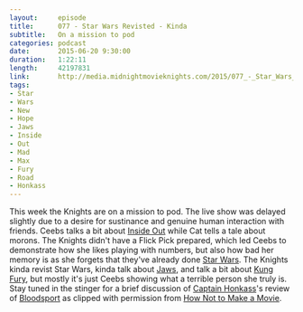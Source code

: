 ```yaml
---
layout:     episode
title:      077 - Star Wars Revisted - Kinda
subtitle:   On a mission to pod
categories: podcast
date:       2015-06-20 9:30:00
duration:   1:22:11
length:     42197831
link:       http://media.midnightmovieknights.com/2015/077_-_Star_Wars_Revisted_Kinda.m4a
tags:
- Star
- Wars
- New
- Hope
- Jaws
- Inside
- Out
- Mad
- Max
- Fury
- Road
- Honkass
---
```

This week the Knights are on a mission to pod. The live show was delayed slightly due to a desire for sustinance and genuine human interaction with friends. Ceebs talks a bit about [Inside Out](http://www.imdb.com/title/tt2096673/) while Cat tells a tale about morons. The Knights didn't have a Flick Pick prepared, which led Ceebs to demonstrate how she likes playing with numbers, but also how bad her memory is as she forgets that they've already done [Star Wars](http://www.imdb.com/title/tt0076759/). The Knights kinda revist Star Wars, kinda talk about [Jaws](http://www.imdb.com/title/tt0073195/), and talk a bit about [Kung Fury](https://youtu.be/bS5P_LAqiVg), but mostly it's just Ceebs showing what a terrible person she truly is. Stay tuned in the stinger for a brief discussion of [Captain Honkass](https://twitter.com/CaptainHonkass)'s review of [Bloodsport](http://www.imdb.com/title/tt0092675/) as clipped with permission from [How Not to Make a Movie](https://twitter.com/NotMovie).